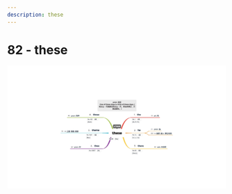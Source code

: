 ```yaml
---
description: these
---
```


# 82 - these



![Image text](https://raw.githubusercontent.com/rulinma/ai-word/master/images/82-these.jpg)


